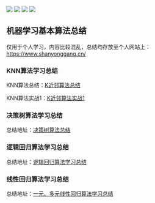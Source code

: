 [![](https://img.shields.io/badge/numpy-1.17.4-green.svg)](https://docs.djangoproject.com/en/2.1/releases/2.1/) [![](https://img.shields.io/badge/pandas-0.25.1-blue.svg)](https://docs.djangoproject.com/en/2.1/releases/2.1/) [![](https://img.shields.io/badge/matplotlib-3.1.1-yellow.svg)](https://docs.djangoproject.com/en/2.1/releases/2.1/) [![](https://img.shields.io/badge/scikit-learn-0.22-red.svg)](https://docs.djangoproject.com/en/2.1/releases/2.1/)

## 机器学习基本算法总结

仅用于个人学习，内容比较混乱，总结均存放至个人网站上：https://www.shanyonggang.cn/
### **KNN算法学习总结**
KNN算法总结：[K近邻算法总结](https://www.shanyonggang.cn/article_detail/60/ "K近邻算法总结")

KNN算法实战1：[K近邻算法实战1](https://github.com/ShanYonggang/Machine__Learning/tree/master/KNN/KNN%E5%AE%9E%E6%88%98 "K近邻算法实战1")

### **决策树算法学习总结**
总结地址：[决策树算法总结](https://www.shanyonggang.cn/article_detail/61/ "决策树算法总结")

### **逻辑回归算法学习总结**
总结地址：[逻辑回归算法学习总结](https://www.shanyonggang.cn/article_detail/76/ "逻辑回归算法学习总结")

### **线性回归算法学习总结**
总结地址：[一元、多元线性回归算法学习总结](https://www.shanyonggang.cn/article_detail/74 "一元、多元线性回归算法学习总结")

